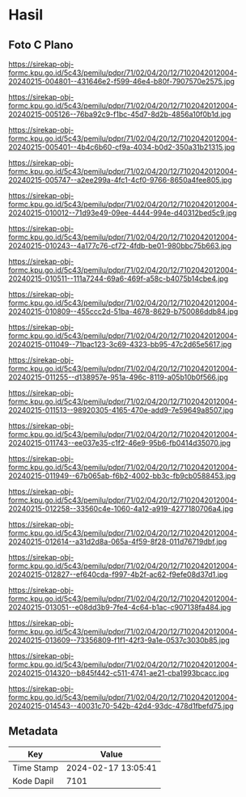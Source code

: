 # Hasil

## Foto C Plano

https://sirekap-obj-formc.kpu.go.id/5c43/pemilu/pdpr/71/02/04/20/12/7102042012004-20240215-004801--431646e2-f599-46e4-b80f-7907570e2575.jpg

https://sirekap-obj-formc.kpu.go.id/5c43/pemilu/pdpr/71/02/04/20/12/7102042012004-20240215-005126--76ba92c9-f1bc-45d7-8d2b-4856a10f0b1d.jpg

https://sirekap-obj-formc.kpu.go.id/5c43/pemilu/pdpr/71/02/04/20/12/7102042012004-20240215-005401--4b4c6b60-cf9a-4034-b0d2-350a31b21315.jpg

https://sirekap-obj-formc.kpu.go.id/5c43/pemilu/pdpr/71/02/04/20/12/7102042012004-20240215-005747--a2ee299a-4fc1-4cf0-9766-8650a4fee805.jpg

https://sirekap-obj-formc.kpu.go.id/5c43/pemilu/pdpr/71/02/04/20/12/7102042012004-20240215-010012--71d93e49-09ee-4444-994e-d40312bed5c9.jpg

https://sirekap-obj-formc.kpu.go.id/5c43/pemilu/pdpr/71/02/04/20/12/7102042012004-20240215-010243--4a177c76-cf72-4fdb-be01-980bbc75b663.jpg

https://sirekap-obj-formc.kpu.go.id/5c43/pemilu/pdpr/71/02/04/20/12/7102042012004-20240215-010511--111a7244-69a6-469f-a58c-b4075b14cbe4.jpg

https://sirekap-obj-formc.kpu.go.id/5c43/pemilu/pdpr/71/02/04/20/12/7102042012004-20240215-010809--455ccc2d-51ba-4678-8629-b750086ddb84.jpg

https://sirekap-obj-formc.kpu.go.id/5c43/pemilu/pdpr/71/02/04/20/12/7102042012004-20240215-011049--71bac123-3c69-4323-bb95-47c2d65e5617.jpg

https://sirekap-obj-formc.kpu.go.id/5c43/pemilu/pdpr/71/02/04/20/12/7102042012004-20240215-011255--d138957e-951a-496c-8119-a05b10b0f566.jpg

https://sirekap-obj-formc.kpu.go.id/5c43/pemilu/pdpr/71/02/04/20/12/7102042012004-20240215-011513--98920305-4165-470e-add9-7e59649a8507.jpg

https://sirekap-obj-formc.kpu.go.id/5c43/pemilu/pdpr/71/02/04/20/12/7102042012004-20240215-011743--ee037e35-c1f2-46e9-95b6-fb0414d35070.jpg

https://sirekap-obj-formc.kpu.go.id/5c43/pemilu/pdpr/71/02/04/20/12/7102042012004-20240215-011949--67b065ab-f6b2-4002-bb3c-fb9cb0588453.jpg

https://sirekap-obj-formc.kpu.go.id/5c43/pemilu/pdpr/71/02/04/20/12/7102042012004-20240215-012258--33560c4e-1060-4a12-a919-4277180706a4.jpg

https://sirekap-obj-formc.kpu.go.id/5c43/pemilu/pdpr/71/02/04/20/12/7102042012004-20240215-012614--a31d2d8a-065a-4f59-8f28-011d76719dbf.jpg

https://sirekap-obj-formc.kpu.go.id/5c43/pemilu/pdpr/71/02/04/20/12/7102042012004-20240215-012827--ef640cda-f997-4b2f-ac62-f9efe08d37d1.jpg

https://sirekap-obj-formc.kpu.go.id/5c43/pemilu/pdpr/71/02/04/20/12/7102042012004-20240215-013051--e08dd3b9-7fe4-4c64-b1ac-c907138fa484.jpg

https://sirekap-obj-formc.kpu.go.id/5c43/pemilu/pdpr/71/02/04/20/12/7102042012004-20240215-013609--73356809-f1f1-42f3-9a1e-0537c3030b85.jpg

https://sirekap-obj-formc.kpu.go.id/5c43/pemilu/pdpr/71/02/04/20/12/7102042012004-20240215-014320--b845f442-c511-4741-ae21-cba1993bcacc.jpg

https://sirekap-obj-formc.kpu.go.id/5c43/pemilu/pdpr/71/02/04/20/12/7102042012004-20240215-014543--40031c70-542b-42d4-93dc-478d1fbefd75.jpg


## Metadata

| Key        | Value               |
| ---------- | ------------------- |
| Time Stamp | 2024-02-17 13:05:41 |
| Kode Dapil | 7101                |



